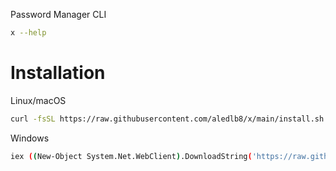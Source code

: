 Password Manager CLI

```bash
x --help
```

# Installation

Linux/macOS
```sh
curl -fsSL https://raw.githubusercontent.com/aledlb8/x/main/install.sh | sh
```

Windows
```bash
iex ((New-Object System.Net.WebClient).DownloadString('https://raw.githubusercontent.com/aledlb8/x/main/install.ps1'))
```